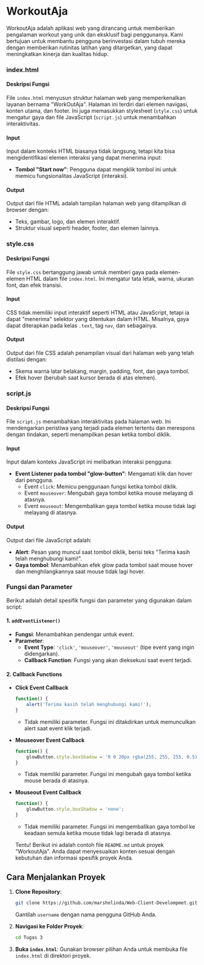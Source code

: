 # WorkoutAja

WorkoutAja adalah aplikasi web yang dirancang untuk memberikan pengalaman workout yang unik dan eksklusif bagi penggunanya. Kami bertujuan untuk membantu pengguna berinvestasi dalam tubuh mereka dengan memberikan rutinitas latihan yang ditargetkan, yang dapat meningkatkan kinerja dan kualitas hidup.

### index.html
#### Deskripsi Fungsi
File `index.html` menyusun struktur halaman web yang memperkenalkan layanan bernama "WorkOutAja". Halaman ini terdiri dari elemen navigasi, konten utama, dan footer. Ini juga memasukkan stylesheet (`style.css`) untuk mengatur gaya dan file JavaScript (`script.js`) untuk menambahkan interaktivitas.

#### Input
Input dalam konteks HTML biasanya tidak langsung, tetapi kita bisa mengidentifikasi elemen interaksi yang dapat menerima input:
- **Tombol "Start now"**: Pengguna dapat mengklik tombol ini untuk memicu fungsionalitas JavaScript (interaksi).

#### Output
Output dari file HTML adalah tampilan halaman web yang ditampilkan di browser dengan:
- Teks, gambar, logo, dan elemen interaktif.
- Struktur visual seperti header, footer, dan elemen lainnya.

### style.css
#### Deskripsi Fungsi
File `style.css` bertanggung jawab untuk memberi gaya pada elemen-elemen HTML dalam file `index.html`. Ini mengatur tata letak, warna, ukuran font, dan efek transisi.

#### Input
CSS tidak memiliki input interaktif seperti HTML atau JavaScript, tetapi ia dapat "menerima" selektor yang ditentukan dalam HTML. Misalnya, gaya dapat diterapkan pada kelas `.text`, tag `nav`, dan sebagainya.

#### Output
Output dari file CSS adalah penampilan visual dari halaman web yang telah distilasi dengan:
- Skema warna latar belakang, margin, padding, font, dan gaya tombol.
- Efek hover (berubah saat kursor berada di atas elemen).

### script.js
#### Deskripsi Fungsi
File `script.js` menambahkan interaktivitas pada halaman web. Ini mendengarkan peristiwa yang terjadi pada elemen tertentu dan merespons dengan tindakan, seperti menampilkan pesan ketika tombol diklik.

#### Input
Input dalam konteks JavaScript ini melibatkan interaksi pengguna:
- **Event Listener pada tombol "glow-button"**: Mengamati klik dan hover dari pengguna.
    - Event `click`: Memicu penggunaan fungsi ketika tombol diklik.
    - Event `mouseover`: Mengubah gaya tombol ketika mouse melayang di atasnya.
    - Event `mouseout`: Mengembalikan gaya tombol ketika mouse tidak lagi melayang di atasnya.

#### Output
Output dari file JavaScript adalah:
- **Alert**: Pesan yang muncul saat tombol diklik, berisi teks "Terima kasih telah menghubungi kami!".
- **Gaya tombol**: Menambahkan efek glow pada tombol saat mouse hover dan menghilangkannya saat mouse tidak lagi hover.


### Fungsi dan Parameter
Berikut adalah detail spesifik fungsi dan parameter yang digunakan dalam script:

#### 1. `addEventListener()`
- **Fungsi**: Menambahkan pendengar untuk event.
- **Parameter**:
  - **Event Type**: `'click'`, `'mouseover'`, `'mouseout'` (tipe event yang ingin didengarkan).
  - **Callback Function**: Fungsi yang akan dieksekusi saat event terjadi.

#### 2. Callback Functions
- **Click Event Callback**
  ```javascript
  function() {
      alert('Terima kasih telah menghubungi kami!');
  }
  ```
  - Tidak memiliki parameter. Fungsi ini ditakdirkan untuk memunculkan alert saat event klik terjadi.
  
- **Mouseover Event Callback**
  ```javascript
  function() {
      glowButton.style.boxShadow = '0 0 20px rgba(255, 255, 255, 0.5)';
  }
  ```
  - Tidak memiliki parameter. Fungsi ini mengubah gaya tombol ketika mouse berada di atasnya.

- **Mouseout Event Callback**
  ```javascript
  function() {
      glowButton.style.boxShadow = 'none'; 
  }
  ```
  - Tidak memiliki parameter. Fungsi ini mengembalikan gaya tombol ke keadaan semula ketika mouse tidak lagi berada di atasnya.

  Tentu! Berikut ini adalah contoh file `README.md` untuk proyek "WorkoutAja". Anda dapat menyesuaikan konten sesuai dengan kebutuhan dan informasi spesifik proyek Anda.

## Cara Menjalankan Proyek

1. **Clone Repository**: 
   ```bash
   git clone https://github.com/marshelinda/Web-Client-Develompmet.git
   ```
   Gantilah `username` dengan nama pengguna GitHub Anda.

2. **Navigasi ke Folder Proyek**:
   ```bash
   cd Tugas 3
   ```

3. **Buka `index.html`**: 
   Gunakan browser pilihan Anda untuk membuka file `index.html` di direktori proyek.
